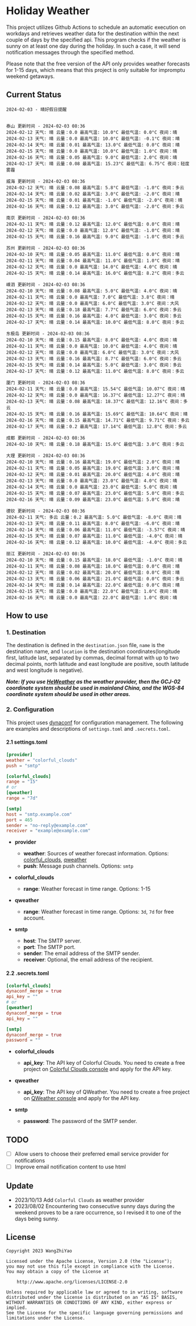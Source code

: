 # Holiday Weather

This project utilizes Github Actions to schedule an automatic execution on workdays and retrieves weather data for the destination within the next couple of days by the  specified api.
This program checks if the weather is sunny on at least one day during the holiday. In such a case, it will send notification messages through the specified method.

Please note that the free version of the API only provides weather forecasts for 1-15 days, which means that this project is only suitable for impromptu weekend getaways.

## Current Status

```
2024-02-03 - 晴好假日提醒


泰山 更新时间 - 2024-02-03 08:36
2024-02-12 天气: 晴 云量：0.0 最高气温: 10.0°C 最低气温: 0.0°C 夜间：晴
2024-02-13 天气: 晴 云量：0.0 最高气温: 10.0°C 最低气温: -0.1°C 夜间：晴
2024-02-14 天气: 晴 云量：0.01 最高气温: 13.0°C 最低气温: 0.0°C 夜间：晴
2024-02-15 天气: 晴 云量：0.0 最高气温: 10.0°C 最低气温: 1.0°C 夜间：晴
2024-02-16 天气: 晴 云量：0.05 最高气温: 9.0°C 最低气温: 2.0°C 夜间：晴
2024-02-17 天气: 晴 云量：0.08 最高气温: 15.23°C 最低气温: 6.75°C 夜间：轻度雾霾

威海 更新时间 - 2024-02-03 08:36
2024-02-12 天气: 晴 云量：0.08 最高气温: 5.8°C 最低气温: -1.0°C 夜间：多云
2024-02-14 天气: 晴 云量：0.02 最高气温: 3.0°C 最低气温: -2.0°C 夜间：晴
2024-02-15 天气: 晴 云量：0.01 最高气温: -1.0°C 最低气温: -2.0°C 夜间：晴
2024-02-16 天气: 晴 云量：0.12 最高气温: 3.0°C 最低气温: -2.0°C 夜间：多云

南京 更新时间 - 2024-02-03 08:36
2024-02-11 天气: 晴 云量：0.12 最高气温: 12.0°C 最低气温: 0.0°C 夜间：晴
2024-02-12 天气: 晴 云量：0.0 最高气温: 12.0°C 最低气温: -1.0°C 夜间：晴
2024-02-15 天气: 晴 云量：0.16 最高气温: 9.0°C 最低气温: -1.0°C 夜间：多云

苏州 更新时间 - 2024-02-03 08:36
2024-02-10 天气: 晴 云量：0.05 最高气温: 11.0°C 最低气温: 0.0°C 夜间：晴
2024-02-11 天气: 晴 云量：0.04 最高气温: 11.0°C 最低气温: 1.0°C 夜间：晴
2024-02-12 天气: 晴 云量：0.0 最高气温: 14.0°C 最低气温: 4.0°C 夜间：晴
2024-02-15 天气: 晴 云量：0.14 最高气温: 16.0°C 最低气温: 8.2°C 夜间：多云

嵊泗 更新时间 - 2024-02-03 08:36
2024-02-10 天气: 晴 云量：0.08 最高气温: 5.0°C 最低气温: 4.0°C 夜间：晴
2024-02-11 天气: 晴 云量：0.0 最高气温: 7.0°C 最低气温: 3.8°C 夜间：晴
2024-02-12 天气: 晴 云量：0.0 最高气温: 6.0°C 最低气温: 3.0°C 夜间：大风
2024-02-13 天气: 晴 云量：0.18 最高气温: 7.7°C 最低气温: 6.0°C 夜间：多云
2024-02-15 天气: 晴 云量：0.16 最高气温: 4.0°C 最低气温: 3.0°C 夜间：多云
2024-02-17 天气: 晴 云量：0.14 最高气温: 10.0°C 最低气温: 8.0°C 夜间：多云

东极岛 更新时间 - 2024-02-03 08:36
2024-02-10 天气: 晴 云量：0.15 最高气温: 8.0°C 最低气温: 4.0°C 夜间：晴
2024-02-11 天气: 晴 云量：0.0 最高气温: 10.0°C 最低气温: 4.0°C 夜间：晴
2024-02-12 天气: 晴 云量：0.0 最高气温: 6.0°C 最低气温: 3.0°C 夜间：大风
2024-02-13 天气: 晴 云量：0.16 最高气温: 8.7°C 最低气温: 6.0°C 夜间：多云
2024-02-15 天气: 晴 云量：0.14 最高气温: 5.0°C 最低气温: 3.0°C 夜间：多云
2024-02-17 天气: 晴 云量：0.12 最高气温: 11.0°C 最低气温: 8.0°C 夜间：多云

厦门 更新时间 - 2024-02-03 08:36
2024-02-11 天气: 晴 云量：0.0 最高气温: 15.54°C 最低气温: 10.07°C 夜间：晴
2024-02-12 天气: 晴 云量：0.0 最高气温: 16.37°C 最低气温: 12.27°C 夜间：晴
2024-02-13 天气: 晴 云量：0.08 最高气温: 18.37°C 最低气温: 12.16°C 夜间：多云
2024-02-15 天气: 晴 云量：0.16 最高气温: 15.69°C 最低气温: 10.64°C 夜间：晴
2024-02-16 天气: 晴 云量：0.15 最高气温: 14.71°C 最低气温: 9.71°C 夜间：多云
2024-02-17 天气: 晴 云量：0.2 最高气温: 17.14°C 最低气温: 12.8°C 夜间：多云

成都 更新时间 - 2024-02-03 08:36
2024-02-10 天气: 晴 云量：0.18 最高气温: 15.0°C 最低气温: 3.0°C 夜间：多云

大理 更新时间 - 2024-02-03 08:36
2024-02-10 天气: 晴 云量：0.16 最高气温: 19.0°C 最低气温: 2.0°C 夜间：晴
2024-02-11 天气: 晴 云量：0.05 最高气温: 19.0°C 最低气温: 3.0°C 夜间：晴
2024-02-12 天气: 晴 云量：0.01 最高气温: 20.0°C 最低气温: 4.0°C 夜间：晴
2024-02-13 天气: 晴 云量：0.0 最高气温: 23.0°C 最低气温: 4.0°C 夜间：晴
2024-02-14 天气: 晴 云量：0.0 最高气温: 23.0°C 最低气温: 5.0°C 夜间：晴
2024-02-15 天气: 晴 云量：0.07 最高气温: 23.0°C 最低气温: 5.0°C 夜间：多云
2024-02-16 天气: 晴 云量：0.09 最高气温: 23.0°C 最低气温: 5.0°C 夜间：晴

德钦 更新时间 - 2024-02-03 08:36
2024-02-11 天气: 多云 云量：0.2 最高气温: 5.0°C 最低气温: -8.0°C 夜间：晴
2024-02-13 天气: 晴 云量：0.11 最高气温: 8.0°C 最低气温: -6.0°C 夜间：晴
2024-02-14 天气: 晴 云量：0.06 最高气温: 11.0°C 最低气温: -3.57°C 夜间：晴
2024-02-15 天气: 晴 云量：0.07 最高气温: 11.0°C 最低气温: -4.0°C 夜间：晴
2024-02-16 天气: 晴 云量：0.12 最高气温: 10.0°C 最低气温: -4.0°C 夜间：多云

丽江 更新时间 - 2024-02-03 08:36
2024-02-10 天气: 晴 云量：0.15 最高气温: 18.0°C 最低气温: -1.0°C 夜间：晴
2024-02-11 天气: 晴 云量：0.08 最高气温: 18.0°C 最低气温: 0.0°C 夜间：晴
2024-02-12 天气: 晴 云量：0.02 最高气温: 20.0°C 最低气温: 0.0°C 夜间：晴
2024-02-13 天气: 晴 云量：0.06 最高气温: 21.0°C 最低气温: 0.0°C 夜间：多云
2024-02-14 天气: 晴 云量：0.14 最高气温: 22.0°C 最低气温: 0.0°C 夜间：晴
2024-02-15 天气: 晴 云量：0.0 最高气温: 22.0°C 最低气温: 1.0°C 夜间：晴
2024-02-16 天气: 晴 云量：0.0 最高气温: 22.0°C 最低气温: 1.0°C 夜间：晴

```

## How to use

### 1. Destination

The destination is defined in the `destination.json` file, `name` is the destination name, and `location` is the destination coordinates(longitude first, latitude last, separated by commas, decimal format with up to two decimal points, north latitude and east longitude are positive, south latitude and west longitude is negative).

***Note: If you use [HeWeather](https://dev.qweather.com/docs/) as the weather provider, then the GCJ-02 coordinate system should be used in mainland China, and the WGS-84 coordinate system should be used in other areas.***

### 2. Configuration

This project uses [dynaconf](https://github.com/dynaconf/dynaconf) for configuration management. The following are examples and descriptions of `settings.toml`  and `.secrets.toml`.

#### 2.1 settings.toml

```toml
[provider]
weather = "colorful_clouds"
push = "smtp"

[colorful_clouds]
range = "15"
# or
[qweather]
range = "7d"

[smtp]
host = "smtp.example.com"
port = 465
sender = "no-reply@example.com"
receiver = "example@example.com"
```
- **provider**
  - **weather**: Sources of weather forecast information. Options: [colorful_clouds](https://docs.caiyunapp.com/docs/daily), [qweather](https://dev.qweather.com/docs/api/weather/weather-daily-forecast/)
  - **push**: Message push channels. Options: `smtp`

- **colorful_clouds**
  - **range**:  Weather forecast in time range. Options: 1-15

- **qweather**
  - **range**: Weather forecast in time range. Options: `3d`, `7d` for free account.

- **smtp**
  - **host**: The SMTP server.
  - **port**: The SMTP port.
  - **sender**: The email address of the SMTP sender.
  - **receiver**: Optional, the email address of the recipient.

#### 2.2 .secrets.toml

```toml
[colorful_clouds]
dynaconf_merge = true
api_key = ""
# or
[qweather]
dynaconf_merge = true
api_key = ""

[smtp]
dynaconf_merge = true
password = ""
```

- **colorful_clouds**
  - **api_key**:  The API key of Colorful Clouds. You need to create a free project on [Colorful Clouds console](https://platform.caiyunapp.com/dashboard/index) and apply for the API key.

- **qweather**
  - **api_key**: The API key of QWeather. You need to create a free project on [QWeather console](https://console.qweather.com/#/console) and apply for the API key.

- **smtp**
  - **password**: The password of the SMTP sender.


## TODO

- [ ] Allow users to choose their preferred email service provider for notifications
- [ ] Improve email notification content to use html

## Update
- 2023/10/13 Add `Colorful Clouds` as weather provider 
- 2023/08/02 Encountering two consecutive sunny days during the weekend proves to be a rare occurrence, so I revised it to one of the days being sunny.

## License

    Copyright 2023 WangZhiYao
    
    Licensed under the Apache License, Version 2.0 (the "License");
    you may not use this file except in compliance with the License.
    You may obtain a copy of the License at
    
        http://www.apache.org/licenses/LICENSE-2.0
    
    Unless required by applicable law or agreed to in writing, software
    distributed under the License is distributed on an "AS IS" BASIS,
    WITHOUT WARRANTIES OR CONDITIONS OF ANY KIND, either express or implied.
    See the License for the specific language governing permissions and
    limitations under the License.
